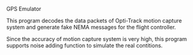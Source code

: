 GPS Emulator

This program decodes the data packets of Opti-Track motion capture system and generate fake NEMA messages for the flight controller.

Since the accuracy of motion capture system is very high, this program supports noise adding function to simulate the real contitions.
